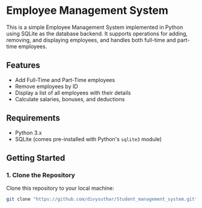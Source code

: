 # Employee Management System

This is a simple Employee Management System implemented in Python using SQLite as the database backend. It supports operations for adding, removing, and displaying employees, and handles both full-time and part-time employees.

## Features

- Add Full-Time and Part-Time employees
- Remove employees by ID
- Display a list of all employees with their details
- Calculate salaries, bonuses, and deductions

## Requirements

- Python 3.x
- SQLite (comes pre-installed with Python's `sqlite3` module)

## Getting Started

### 1. Clone the Repository

Clone this repository to your local machine:

```bash
git clone "https://github.com/divysuthar/Student_management_system.git"
